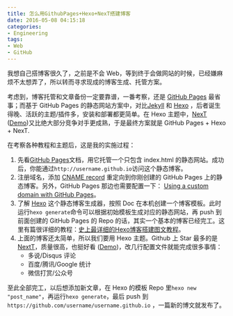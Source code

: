 ```yaml
---
title: 怎么用GithubPages+Hexo+NexT搭建博客
date: 2016-05-08 04:15:18
categories:
- Engineering
tags:
- Web
- GitHub
---
```

我想自己搭博客很久了，之前是不会 Web，等到终于会做网站的时候，已经嫌麻烦不太想弄了，所以转而寻求现成的博客生成、托管方案。
<!-- more -->
考虑到，博客托管和文章备份一定要靠谱，一番考察，还是 [GitHub Pages](https://pages.github.com/) 最省事；而基于 GitHub Pages 的静态网站方案中，对比[Jekyll](https://jekyllrb.com/) 和 [Hexo](https://hexo.io/docs/writing.html) ，后者诞生得晚、活跃的主题/插件多，安装和部署都更简单。在 Hexo 主题中，[NexT](http://theme-next.iissnan.com/tag-plugins.html) ([Demo](http://notes.iissnan.com/))又比绝大部分竞争对手更成熟，于是最终方案就是 GitHub Pages + Hexo + NexT. 


在考察各种教程和主题后，这是我的实施过程：

1. 先看[GitHub Pages](https://pages.github.com/)文档，用它托管一个只包含 index.html 的静态网站。成功后，你能通过`http://username.github.io`访问这个静态博客。
2. 注册域名，添加 [CNAME record](https://en.wikipedia.org/wiki/CNAME_record) 重定向到你刚创建的 GitHub Pages 上的静态博客。另外，GitHub Pages 那边也需要配置一下： [Using a custom domain with GitHub Pages](https://help.github.com/articles/using-a-custom-domain-with-github-pages/)。
3. 了解 [Hexo](https://hexo.io/docs/) 这个静态博客生成器，按照 Doc 在本机创建一个博客模板。此时运行`hexo generate`命令可以根据初始模板生成对应的静态网站，再 push 到前面创建的 GitHub Pages 的 Repo 的话，其实一个基本的博客已经完工。这里有篇很详细的教程：[史上最详细的Hexo博客搭建图文教程](https://xuanwo.org/2015/03/26/hexo-intor/)。
4. 上面的博客还太简单，所以我们要用 Hexo 主题。Github 上 Star 最多的是[NextT](http://theme-next.iissnan.com/getting-started.html)，质量很高，也挺好看 ([Demo](http://notes.iissnan.com/))，改几行配置文件就能完成很多事情：
    + 多说/Disqus 评论
    + 百度/腾讯/Google 统计
    + 微信打赏/公众号


至此全部完工，以后想添加新文章，在 Hexo 的模板 Repo 里`hexo new "post_name"`，再运行`hexo generate`，最后 push 到`https://github.com/username/username.github.io` ，一篇新的博文就发布了。